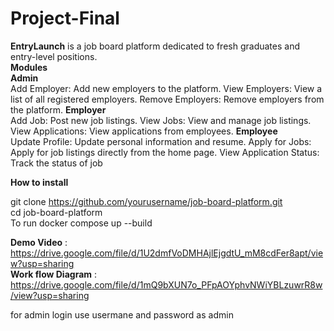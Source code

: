 # Project-Final
**EntryLaunch** is  a job board platform dedicated to fresh graduates and entry-level positions.   
**Modules**  
**Admin**  
Add Employer: Add new employers to the platform.
View Employers: View a list of all registered employers.
Remove Employers: Remove employers from the platform.
**Employer**  
Add Job: Post new job listings.
View Jobs: View and manage job listings.
View Applications: View applications from employees.
**Employee**  
Update Profile: Update personal information and resume.
Apply for Jobs: Apply for job listings directly from the home page.
View Application Status: Track the status of job   

**How to install**  

git clone https://github.com/yourusername/job-board-platform.git   
cd job-board-platform  
To run  docker compose up --build  

**Demo Video** : https://drive.google.com/file/d/1U2dmfVoDMHAjlEjgdtU_mM8cdFer8apt/view?usp=sharing  
**Work flow Diagram** : https://drive.google.com/file/d/1mQ9bXUN7o_PFpAOYphvNWiYBLzuwrR8w/view?usp=sharing  

for admin login use usermane and password as admin






